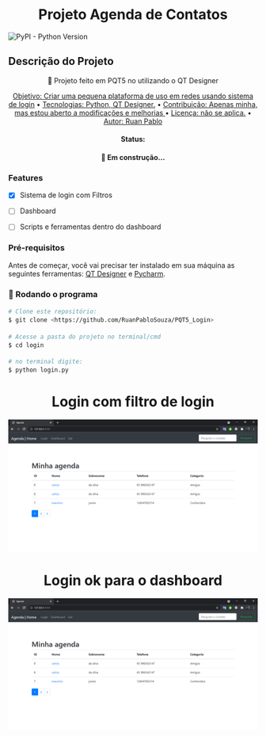 <h1 align="center">Projeto Agenda de Contatos</h1>
<img alt="PyPI - Python Version" src="https://img.shields.io/pypi/pyversions/django?color=green&logo=Python&logoColor=blue">

## Descrição do Projeto
<p align="center">🚀 Projeto feito em PQT5 no utilizando o QT Designer</p>

<p align="center">
 <a href="#objetivo">Objetivo: Criar uma pequena plataforma de uso em redes usando sistema de login</a> •
 <a href="#tecnologias">Tecnologias: Python, QT Designer.</a> • 
 <a href="#contribuicao">Contribuição: Apenas minha, mas estou aberto a modificações e melhorias </a> • 
 <a href="#licenc-a">Licença: não se aplica.</a> • 
 <a href="#autor">Autor: Ruan Pablo</a>
</p>
<h4 align="center">Status:</h4>
<h4 align="center"> 
	 🚀 Em construção...
</h4>

### Features

- [x] Sistema de login com Filtros
- [ ] Dashboard
- [ ] Scripts e ferramentas dentro do dashboard   


### Pré-requisitos

Antes de começar, você vai precisar ter instalado em sua máquina as seguintes ferramentas:
[QT Designer](https://build-system.fman.io/qt-designer-download) e [Pycharm](https://www.jetbrains.com/pt-br/pycharm/download/). 

### 🎲 Rodando o programa

```bash
# Clone este repositório:
$ git clone <https://github.com/RuanPabloSouza/PQT5_Login>

# Acesse a pasta do projeto no terminal/cmd
$ cd login

# no terminal digite:
$ python login.py

```

<h1 align="center">Login com filtro de login</h1>
<img src="https://raw.githubusercontent.com/RuanPabloSouza/Projeto_Agenda_contatos/main/readme_files/Agenda.png">
<h1 align="center">Login ok para o dashboard</h1>
<img src="https://raw.githubusercontent.com/RuanPabloSouza/Projeto_Agenda_contatos/main/readme_files/Agenda.png">
